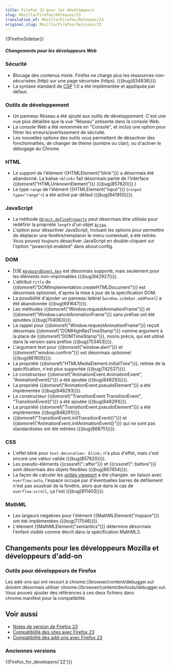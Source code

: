 ```yaml
---
title: Firefox 23 pour les développeurs
slug: Mozilla/Firefox/Releases/23
translation_of: Mozilla/Firefox/Releases/23
original_slug: Mozilla/Firefox/Versions/23
---
```

{{FirefoxSidebar}}

##### Changements pour les développeurs Web

### Sécurité

- Blocage des contenus mixte. Firefox ne charge plus les ressources non-sécurisées (http) sur une page sécurisée (https). ({{bug(834836)}})
- La syntaxe standard de [CSP](/fr/docs/Sécurité/CSP) 1.0 a été implémentée et appliquée par défaut.

### Outils de développement

- Un panneau Réseau a été ajouté aux outils de développement. C'est une vue plus détaillée que la vue "Réseau" présente dans la console Web.
- La console Web a été renommée en "Console", et inclus une option pour filtrer les erreurs/avertissement de sécruité.
- Les nouvelles options des outils vous permettent de désactiver des fonctionnalités, de changer de thème (sombre ou clair), ou d'activer le débogage du Chrome.

### HTML

- Le support de l'élément {{HTMLElement("blink")}} a désormais été abandonné. La balise `<blink>` fait désormais partie de l'interface {{domxref("HTMLUnknownElement")}} ({{bug(857820)}}.)
- Le type `range` de l'élément {{HTMLElement("input")}} (`<input type="range">`) a été activé par défaut ({{bug(841950)}}).

### JavaScript

- La méthode [`Object.defineProperty`](/fr/docs/Web/JavaScript/Reference/Objets_globaux/Object/defineProperty) peut désormais être utilisée pour redéfinir la propriété `length` d'un objet [`Array`](/fr/docs/Web/JavaScript/Reference/Objets_globaux/Array).
- L'option pour désactiver JavaScript, incluant les options pour permettre de déplacer une fenêtre/remplacer le menu contextuel, a été retirée. Vous pouvez toujours désactiver JavaScript en double-cliquant sur l'option "javascript.enabled" dans about:config.

### DOM

- D3E [`KeyboardEvent.key`](/fr/docs/Web/API/KeyboardEvent) est désormais supporté, mais seulement pour les éléments non-imprimables ({{bug(842927)}}).
- L'attribut `title` de {{domxref("DOMImplementation.createHTMLDocument")}} est désormais optionnel, d'après la mise à jour de la spécification DOM.
- La possibilité d'ajouter un panneau latéral (`window.sidebar.addPanel`) a été abandonnée ({{bug(691647)}}).
- Les méthodes {{domxref("Window.requestAnimationFrame")}} et {{domxref("Window.cancelAnimationFrame")}} sans préfixe ont été ajoutées ({{bug(704063)}}).
- Le rappel pour {{domxref("Window.requestAnimationFrame")}} reçoit désormais {{domxref("DOMHighResTimeStamp")}} comme argument à la place de {{domxref("DOMTimeStamp")}}, moins précis, qui est utilisé dans la version sans préfixe ({{bug(753453)}}).
- L'argument text pour {{domxref("window.alert")}} et {{domxref("window.confirm")}} est désormais optionnel ({{bug(861605)}}).
- La propriété {{domxref("HTMLMediaElement.initialTime")}}, retirée de la spécification, n'est plus supportée ({{bug(742537)}}).
- Le constructeur {{domxref("AnimationEvent.AnimationEvent", "AnimationEvent()")}} a été ajoutée ({{bug(848293)}}).
- La propriété {{domxref("AnimationEvent.pseudoElement")}} a été implémentée ({{bug(848293)}}).
- Le constructeur {{domxref("TransitionEvent.TransitionEvent", "TransitionEvent()")}} a été ajoutée ({{bug(848291)}}).
- La propriété {{domxref("TransitionEvent.pseudoElement")}} a été implémentée ({{bug(848291)}}).
- {{domxref("TransitionEvent.initTransitionEvent()")}} et {{domxref("AnimationEvent.initAnimationEvent()")}} qui ne sont pas standardisées ont été retirées ({{bug(868751)}}).

### CSS

- L'effet blink pour `text-decoration: blink;` n'a plus d'effet, mais c'est encore une valeur valide ({{bug(857820)}}).
- Les pseudo-éléments {{cssxref("::after")}} et {{cssxref("::before")}} sont désormais des objets flexibles ({{bug(867454)}}).
- La façon de calculer les [unités viewport](/fr/docs/Web/CSS/longueur#Longueurs_li.C3.A9es_au_viewport) a été changée. en liaison avec `overflow:auto`, l'espace occupé par d'éventuelles barres de défilement n'est pas soustrait de la fenêtre, alors que dans le cas de `overflow:scroll`, ça l'est ({{bug(811403)}}).

### MathML

- Les largeurs négatives pour l'élément {{MathMLElement("mspace")}} ont été implémentées ({{bug(717546)}}).
- L'élément {{MathMLElement("semantics")}} détermine désormais l'enfant visible comme décrit dans la spécification MathML3.

## Changements pour les développeurs Mozilla et développeurs d'add-on

### Outils pour développeurs de Firefox

Les add-ons qui ont recourt à chrome://browser/content/debugger.xul doivent désormais utiliser chrome://browser/content/devtools/debugger.xul. Vous pouvez ajouter des références à ces deux fichiers dans chrome.manifest pour la compatibilité.

## Voir aussi

- [Notes de version de Firefox 23](https://www.mozilla.org/en-US/firefox/23.0/releasenotes/)
- [Compatibilité des sites avec Firefox 23](/fr/docs/Site_Compatibility_for_Firefox_23)
- [Compatibilité des add-ons avec Firefox 23](https://blog.mozilla.org/addons/2013/07/24/compatibility-for-firefox-23/)

### Anciennes versions

{{Firefox_for_developers('22')}}
